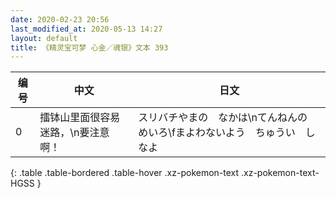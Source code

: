 ```yaml
---
date: 2020-02-23 20:56
last_modified_at: 2020-05-13 14:27
layout: default
title: 《精灵宝可梦 心金／魂银》文本 393
---
```

| 编号 | 中文 | 日文 |
| ---- | ---- | ---- |
| 0 | 擂钵山里面很容易迷路，\n要注意啊！ | スリバチやまの　なかは\nてんねんの　めいろ\fまよわないよう　ちゅうい　しなよ |
{: .table .table-bordered .table-hover .xz-pokemon-text .xz-pokemon-text-HGSS }